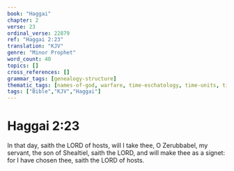 ```yaml
---
book: "Haggai"
chapter: 2
verse: 23
ordinal_verse: 22879
ref: "Haggai 2:23"
translation: "KJV"
genre: "Minor Prophet"
word_count: 40
topics: []
cross_references: []
grammar_tags: [genealogy-structure]
thematic_tags: [names-of-god, warfare, time-eschatology, time-units, time]
tags: ["Bible","KJV","Haggai"]
---
```


# Haggai 2:23

In that day, saith the LORD of hosts, will I take thee, O Zerubbabel, my servant, the son of Shealtiel, saith the LORD, and will make thee as a signet: for I have chosen thee, saith the LORD of hosts.

